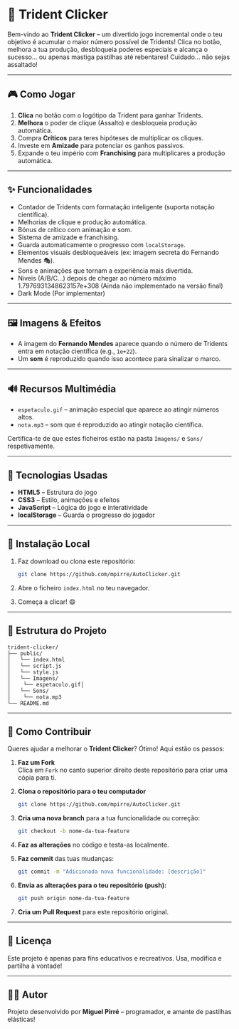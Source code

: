 
# 🧼 Trident Clicker

Bem-vindo ao **Trident Clicker** – um divertido jogo incremental onde o teu objetivo é acumular o maior número possível de Tridents! Clica no botão, melhora a tua produção, desbloqueia poderes especiais e alcança o sucesso... ou apenas mastiga pastilhas até rebentares! Cuidado... não sejas assaltado!

---

## 🎮 Como Jogar

1. **Clica** no botão com o logótipo da Trident para ganhar Tridents.
2. **Melhora** o poder de clique (Assalto) e desbloqueia produção automática.
3. Compra **Críticos** para teres hipóteses de multiplicar os cliques.
4. Investe em **Amizade** para potenciar os ganhos passivos.
5. Expande o teu império com **Franchising** para multiplicares a produção automática.

---

## ✨ Funcionalidades

- Contador de Tridents com formatação inteligente (suporta notação científica).
- Melhorias de clique e produção automática.
- Bónus de crítico com animação e som.
- Sistema de amizade e franchising.
- Guarda automaticamente o progresso com `localStorage`.
- Elementos visuais desbloqueáveis (ex: imagem secreta do Fernando Mendes 🎭).
- Sons e animações que tornam a experiência mais divertida.
- Niveis (A/B/C...) depois de chegar ao número máximo 1.7976931348623157e+308  (Ainda não implementado na versão final)
- Dark Mode (Por implementar)

---

## 🖼️ Imagens & Efeitos

- A imagem do **Fernando Mendes** aparece quando o número de Tridents entra em notação científica (e.g., `1e+22`).
- Um **som** é reproduzido quando isso acontece para sinalizar o marco.

---

## 🔊 Recursos Multimédia

- `espetaculo.gif` – animação especial que aparece ao atingir números altos.
- `nota.mp3` – som que é reproduzido ao atingir notação científica.

Certifica-te de que estes ficheiros estão na pasta `Imagens/` e `Sons/` respetivamente.

---

## 🧪 Tecnologias Usadas

- **HTML5** – Estrutura do jogo
- **CSS3** – Estilo, animações e efeitos
- **JavaScript** – Lógica do jogo e interatividade
- **localStorage** – Guarda o progresso do jogador

---

## 🚀 Instalação Local

1. Faz download ou clona este repositório:
   ```bash
   git clone https://github.com/mpirre/AutoClicker.git
   ```

2. Abre o ficheiro `index.html` no teu navegador.

3. Começa a clicar! 😄

---

## 📂 Estrutura do Projeto

```
trident-clicker/
├── public/
│   └── index.html
│   └── script.js
│   └── style.js
│   └── Imagens/
│    └── espetaculo.gif│ 
│   └── Sons/
│    └── nota.mp3
└── README.md
```

---

## 🤝 Como Contribuir

Queres ajudar a melhorar o **Trident Clicker**? Ótimo! Aqui estão os passos:

1. **Faz um Fork**  
   Clica em `Fork` no canto superior direito deste repositório para criar uma cópia para ti.

2. **Clona o repositório para o teu computador**  
   ```bash
   git clone https://github.com/mpirre/AutoClicker.git
   ```

3. **Cria uma nova branch** para a tua funcionalidade ou correção:  
   ```bash
   git checkout -b nome-da-tua-feature
   ```

4. **Faz as alterações** no código e testa-as localmente.

5. **Faz commit** das tuas mudanças:  
   ```bash
   git commit -m "Adicionada nova funcionalidade: [descrição]"
   ```

6. **Envia as alterações para o teu repositório (push):**  
   ```bash
   git push origin nome-da-tua-feature
   ```

7. **Cria um Pull Request** para este repositório original.

---

## 📄 Licença

Este projeto é apenas para fins educativos e recreativos. Usa, modifica e partilha à vontade!

---

## 👨‍🎓 Autor

Projeto desenvolvido por **Miguel Pirré** – programador, e amante de pastilhas elásticas!
